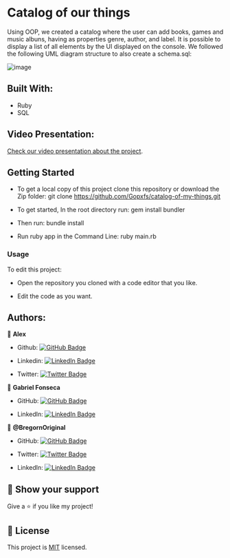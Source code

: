 # Catalog of our things
Using OOP, we created a catalog where the user can add books, games and music albuns, having as properties genre, author, and label. It is possible to display a list of all elements by the UI displayed on the console. We followed the following UML diagram structure to also create a schema.sql:

![image](https://user-images.githubusercontent.com/42799579/188950909-66f7bb00-dc45-47e8-8457-cf5669716c8d.png)

## Built With:

- Ruby
- SQL

## Video Presentation:
[Check our video presentation about the project](https://drive.google.com/file/d/1JNt88GczT7MJ81UHPq71Oq4qXjrkJk5_/view).

## Getting Started
- To get a local copy of this project clone this repository or download the Zip folder:
git clone https://github.com/Gopxfs/catalog-of-my-things.git

- To get started, In the root directory run:
gem install bundler

- Then run:
bundle install

- Run ruby app in the Command Line:
ruby main.rb

### Usage

To edit this project:

- Open the repository you cloned with a code editor that you like.

- Edit the code as you want.

## Authors:

👤 **Alex**

- Github: [![GitHub Badge](https://img.shields.io/badge/-masangana-white?logo=GitHub&logoColor=181717&style=plastic)](https://github.com/masangana)

- Linkedin: [![LinkedIn Badge](https://img.shields.io/badge/-Alex-white?logo=LinkedIn&logoColor=1DA1F2&style=plastic)](https://www.linkedin.com/in/alex-masangana/)

- Twitter: [![Twitter Badge](https://img.shields.io/badge/-AlexMasangana-white?logo=Twitter&logoColor=1DA1F2&style=plastic)](https://twitter.com/@https://twitter.com/Alexmasangana)


👤 **Gabriel Fonseca**

- GitHub: [![GitHub Badge](https://img.shields.io/badge/-Gopxfs-white?logo=GitHub&logoColor=181717&style=plastic)](https://github.com/Gopxfs)

- LinkedIn: [![LinkedIn Badge](https://img.shields.io/badge/-GabrielFonseca-white?logo=LinkedIn&logoColor=1DA1F2&style=plastic)](https://www.linkedin.com/in/gabriel-fonseca-sales/)

👤 **@BregornOriginal**

- GitHub: [![GitHub Badge](https://img.shields.io/badge/-BregornOriginal-white?logo=GitHub&logoColor=181717&style=plastic)](https://github.com/BregornOriginal)

- Twitter: [![Twitter Badge](https://img.shields.io/badge/-Bregorn-white?logo=Twitter&logoColor=1DA1F2&style=plastic)](https://twitter.com/Bregorn)

- LinkedIn: [![LinkedIn Badge](https://img.shields.io/badge/-JulioGagliardi-white?logo=LinkedIn&logoColor=1DA1F2&style=plastic)](https://www.linkedin.com/in/julio-gagliardi/)

## :star2: Show your support

Give a :star: if you like my project!

## :pencil: License

This project is [MIT](https://github.com/Gopxfs/catalog-of-my-things/blob/main/LICENSE) licensed.
